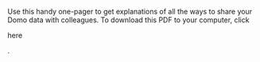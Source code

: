 

Use this handy one-pager to get explanations of all the ways to share your Domo data with colleagues. To download this PDF to your computer, click

here

.


